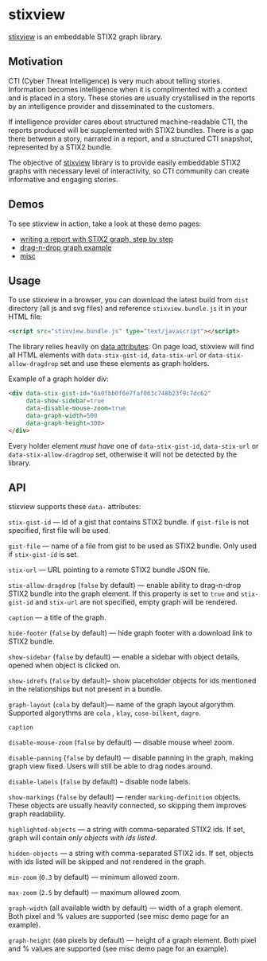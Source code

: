stixview
========

[stixview](https://github.com/traut/stixview) is an embeddable STIX2 graph library.

Motivation
----------

CTI (Cyber Threat Intelligence) is very much about telling stories. Information becomes intelligence when it is complimented with a context and is placed in a story. These stories are usually crystallised in the reports by an intelligence provider and disseminated to the customers.

If intelligence provider cares about structured machine-readable CTI, the reports produced will be supplemented with STIX2 bundles. There is a gap there between a story, narrated in a report, and a structured CTI snapshot, represented by a STIX2 bundle.

The objective of [stixview](https://github.com/traut/stixview) library is to provide easily embeddable STIX2 graphs with necessary level of interactivity, so CTI community can create informative and engaging stories.


Demos
-----

To see stixview in action, take a look at these demo pages:
* [writing a report with STIX2 graph, step by step](https://traut.github.io/stixview/story.html)
* [drag-n-drop graph example](https://traut.github.io/stixview/drag-n-drop.html)
* [misc](https://traut.github.io/stixview/misc.html)


Usage
-----

To use stixview in a browser, you can download the latest build from `dist` directory (all js and svg files) and reference `stixview.bundle.js` it in your HTML file:

```html
<script src="stixview.bundle.js" type="text/javascript"></script>
```

The library relies heavily on [data attributes](https://developer.mozilla.org/en-US/docs/Learn/HTML/Howto/Use_data_attributes).
On page load, stixview will find all HTML elements with `data-stix-gist-id`, `data-stix-url` or `data-stix-allow-dragdrop` set and use these elements as graph holders.

Example of a graph holder div:
```html
<div data-stix-gist-id="6a0fbb0f6e7faf063c748b23f9c7dc62"
     data-show-sidebar=true
     data-disable-mouse-zoom=true
     data-graph-width=500
     data-graph-height=300>
</div>
```

Every holder element _must have_ one of `data-stix-gist-id`, `data-stix-url` or `data-stix-allow-dragdrop` set, otherwise it will not be detected by the library.

API
---
stixview supports these `data-` attributes:

`stix-gist-id` — id of a gist that contains STIX2 bundle. if `gist-file` is not specified, first file will be used.

`gist-file` — name of a file from gist to be used as STIX2 bundle. Only used if `stix-gist-id` is set.

`stix-url` — URL pointing to a remote STIX2 bundle JSON file.

`stix-allow-dragdrop` (`false` by default) — enable ability to drag-n-drop STIX2 bundle into the graph element. If this property is set to `true` and `stix-gist-id` and `stix-url` are not specified, empty graph will be rendered.

`caption` — a title of the graph.

`hide-footer` (`false` by default) — hide graph footer with a download link to STIX2 bundle.

`show-sidebar` (`false` by default) — enable a sidebar with object details, opened when object is clicked on.

`show-idrefs` (`false` by default)– show placeholder objects for ids mentioned in the relationships but not present in a bundle.

`graph-layout` (`cola` by default)— name of the graph layout algorythm. Supported algorythms are `cola` , `klay`, `cose-bilkent`, `dagre`.

`caption`

`disable-mouse-zoom` (`false` by default) — disable mouse wheel zoom.

`disable-panning` (`false` by default) — disable panning in the graph, making graph view fixed. Users will still be able to drag nodes around.

`disable-labels` (`false` by default) – disable node labels.

`show-markings` (`false` by default) — render `marking-definition` objects. These objects are usually heavily connected, so skipping them improves graph readability.

`highlighted-objects` — a string with comma-separated STIX2 ids. If set, graph will contain _only objects with ids listed_.

`hidden-objects` — a string with comma-separated STIX2 ids. If set, objects with ids listed will be skipped and not rendered in the graph.

`min-zoom` (`0.3` by default) — minimum allowed zoom.

`max-zoom` (`2.5` by default) — maximum allowed zoom.

`graph-width` (all available width by default) — width of a graph element. Both pixel and % values are supported (see misc demo page for an example).

`graph-height` (`600` pixels by default) — height of a graph element. Both pixel and % values are supported (see misc demo page for an example).
